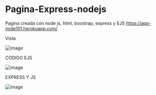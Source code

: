 # Pagina-Express-nodejs
Pagina creada con node js, html, boostrap, express y EJS
https://app-node101.herokuapp.com/

Vista

![image](https://user-images.githubusercontent.com/49913741/112392462-31b98b00-8cd8-11eb-8745-6d7a8f809315.png)

CODIGO EJS

![image](https://user-images.githubusercontent.com/49913741/112392587-688fa100-8cd8-11eb-87a5-1abbe02e97db.png)

EXPRESS Y JS

![image](https://user-images.githubusercontent.com/49913741/112392744-af7d9680-8cd8-11eb-81d8-fd823ad67972.png)
